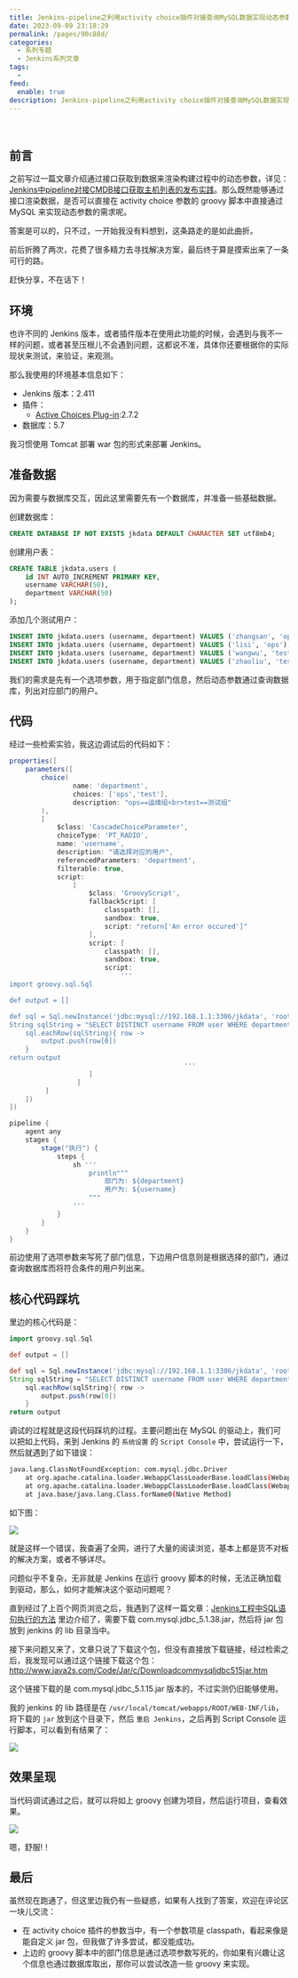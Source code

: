 ```yaml
---
title: Jenkins-pipeline之利用activity choice插件对接查询MySQL数据实现动态参数化的功能
date: 2023-09-09 23:18:29
permalink: /pages/90c88d/
categories:
  - 系列专题
  - Jenkins系列文章
tags:
  -
feed:
  enable: true
description: Jenkins-pipeline之利用activity choice插件对接查询MySQL数据实现动态参数化的功能
---
```


<br><ArticleTopAd></ArticleTopAd>


## 前言

之前写过一篇文章介绍通过接口获取到数据来渲染构建过程中的动态参数，详见：[Jenkins中pipeline对接CMDB接口获取主机列表的发布实践](https://wiki.eryajf.net/pages/73a9c5/#_1-%E5%89%8D%E8%A8%80)。那么既然能够通过接口渲染数据，是否可以直接在 activity choice 参数的 groovy 脚本中直接通过 MySQL 来实现动态参数的需求呢。

答案是可以的，只不过，一开始我没有料想到，这条路走的是如此曲折。

前后折腾了两次，花费了很多精力去寻找解决方案，最后终于算是摸索出来了一条可行的路。

赶快分享，不在话下！

## 环境

也许不同的 Jenkins 版本，或者插件版本在使用此功能的时候，会遇到与我不一样的问题，或者甚至压根儿不会遇到问题，这都说不准，具体你还要根据你的实际现状来测试，来验证，来观测。

那么我使用的环境基本信息如下：

- Jenkins 版本：2.411
- 插件：
	- [Active Choices Plug-in](https://plugins.jenkins.io/uno-choice):2.7.2
- 数据库：5.7

我习惯使用 Tomcat 部署 war 包的形式来部署 Jenkins。

## 准备数据

因为需要与数据库交互，因此这里需要先有一个数据库，并准备一些基础数据。

创建数据库：

```sql
CREATE DATABASE IF NOT EXISTS jkdata DEFAULT CHARACTER SET utf8mb4;
```

创建用户表：

```sql
CREATE TABLE jkdata.users (
    id INT AUTO_INCREMENT PRIMARY KEY,
    username VARCHAR(50),
    department VARCHAR(50)
);
```

添加几个测试用户：

```sql
INSERT INTO jkdata.users (username, department) VALUES ('zhangsan', 'ops');
INSERT INTO jkdata.users (username, department) VALUES ('lisi', 'ops');
INSERT INTO jkdata.users (username, department) VALUES ('wangwu', 'test');
INSERT INTO jkdata.users (username, department) VALUES ('zhaoliu', 'test');
```

我们的需求是先有一个选项参数，用于指定部门信息，然后动态参数通过查询数据库，列出对应部门的用户。

## 代码

经过一些检索实验，我这边调试后的代码如下：

```groovy
properties([
    parameters([
        choice(
                name: 'department',
                choices: ['ops','test'],
                description: "ops==运维组<br>test==测试组"
        ),
        [
            $class: 'CascadeChoiceParameter',
            choiceType: 'PT_RADIO',
            name: 'username',
            description: "请选择对应的用户",
            referencedParameters: 'department',
            filterable: true,
            script:
                [
                    $class: 'GroovyScript',
                    fallbackScript: [
                        classpath: [],
                        sandbox: true,
                        script: "return['An error occured']"
                    ],
                    script: [
                        classpath: [],
                        sandbox: true,
                        script:
                            '''
import groovy.sql.Sql

def output = []

def sql = Sql.newInstance('jdbc:mysql://192.168.1.1:3306/jkdata', 'root', 'password', 'com.mysql.jdbc.Driver')
String sqlString = "SELECT DISTINCT username FROM user WHERE department = \'${department}\'"
    sql.eachRow(sqlString){ row ->
        output.push(row[0])
    }
return output
                                            '''
                    ]
                 ]
         ]
    ])
])

pipeline {
    agent any
    stages {
        stage("执行") {
            steps {
                sh '''
                    println"""
                        部门为: ${department}
                        用户为: ${username}
                    """
                '''
            }
        }
    }
}
```

前边使用了选项参数来写死了部门信息，下边用户信息则是根据选择的部门，通过查询数据库而将符合条件的用户列出来。

## 核心代码踩坑

里边的核心代码是：

```groovy
import groovy.sql.Sql

def output = []

def sql = Sql.newInstance('jdbc:mysql://192.168.1.1:3306/jkdata', 'root', 'password', 'com.mysql.jdbc.Driver')
String sqlString = "SELECT DISTINCT username FROM user WHERE department = \'${department}\'"
    sql.eachRow(sqlString){ row ->
        output.push(row[0])
    }
return output
```

调试的过程就是这段代码踩坑的过程。主要问题出在 MySQL 的驱动上，我们可以把如上代码，来到 Jenkins 的 `系统设置` 的 `Script Console` 中，尝试运行一下，然后就遇到了如下错误：

```sh
java.lang.ClassNotFoundException: com.mysql.jdbc.Driver
	at org.apache.catalina.loader.WebappClassLoaderBase.loadClass(WebappClassLoaderBase.java:1420)
	at org.apache.catalina.loader.WebappClassLoaderBase.loadClass(WebappClassLoaderBase.java:1228)
	at java.base/java.lang.Class.forName0(Native Method)
```

如下图：

![](https://t.eryajf.net/imgs/2023/09/1694272861789.png)

就是这样一个错误，我查遍了全网，进行了大量的阅读浏览，基本上都是货不对板的解决方案，或者不够详尽。

问题似乎不复杂，无非就是 Jenkins 在运行 groovy 脚本的时候，无法正确加载到驱动，那么，如何才能解决这个驱动问题呢？

直到经过了上百个网页浏览之后，我遇到了这样一篇文章：[Jenkins工程中SQL语句执行的方法](https://www.cnblogs.com/Bug-Hunter/p/11277665.html) 里边介绍了，需要下载 com.mysql.jdbc_5.1.38.jar，然后将 jar 包放到 jenkins 的 lib 目录当中。

接下来问题又来了，文章只说了下载这个包，但没有直接放下载链接，经过检索之后，我发现可以通过这个链接下载这个包： http://www.java2s.com/Code/Jar/c/Downloadcommysqljdbc515jar.htm

这个链接下载的是 com.mysql.jdbc_5.1.15.jar 版本的，不过实测仍旧能够使用。

我的 jenkins 的 lib 路径是在 `/usr/local/tomcat/webapps/ROOT/WEB-INF/lib`，将下载的 `jar` 放到这个目录下，然后 `重启 Jenkins`，之后再到 Script Console 运行脚本，可以看到有结果了：

![](https://t.eryajf.net/imgs/2023/09/1694272874733.png)

## 效果呈现

当代码调试通过之后，就可以将如上 groovy 创建为项目，然后运行项目，查看效果。

![](https://t.eryajf.net/imgs/2023/09/1694272028025.gif)

嗯，舒服!！

## 最后

虽然现在跑通了，但这里边我仍有一些疑惑，如果有人找到了答案，欢迎在评论区一块儿交流：

- 在 activity choice 插件的参数当中，有一个参数项是 classpath，看起来像是能自定义 jar 包，但我做了许多尝试，都没能成功。
- 上边的 groovy 脚本中的部门信息是通过选项参数写死的，你如果有兴趣让这个信息也通过数据库取出，那你可以尝试改造一些 groovy 来实现。

<br><ArticleTopAd></ArticleTopAd>
